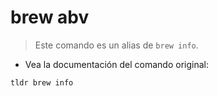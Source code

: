 # brew abv

> Este comando es un alias de `brew info`.

- Vea la documentación del comando original:

`tldr brew info`
